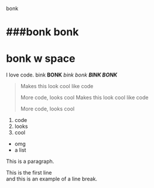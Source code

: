 bonk

###bonk
bonk
===============
# bonk w space
I love code. 
bink **BONK** 
*bink bonk*
***BINK BONK***
> Makes this look cool like code 
> 
> More code, looks cool
> Makes this look cool like code 
>>
> More code, looks cool
1. code
2. looks 
3. cool
- omg 
- a list

<p> This is a paragraph. 
<p> This is the first line <br>
and this is an example of a line break. 
